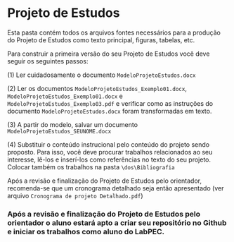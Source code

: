 # Projeto de Estudos

Esta pasta contém todos os arquivos fontes necessários para a produção do Projeto de Estudos como texto principal, figuras, tabelas, etc.

Para construir a primeira versão do seu Projeto de Estudos você deve seguir os seguintes passos:

(1) Ler cuidadosamente o documento `ModeloProjetoEstudos.docx`

(2) Ler os documentos `ModeloProjetoEstudos_Exemplo01.docx`, `ModeloProjetoEstudos_Exemplo01.docx` e `ModeloProjetoEstudos_Exemplo03.pdf` e verificar como as instruções do documento `ModeloProjetoEstudos.docx` foram transformadas em texto.

(3) A partir do modelo, salvar um documento `ModeloProjetoEstudos_SEUNOME.docx`

(4) Substituir o conteúdo instrucional pelo conteúdo do projeto sendo proposto. Para isso, você deve procurar trabalhos relacionados ao seu interesse, lê-los e inserí-los como referências no texto do seu projeto. Colocar também os trabalhos na pasta `\dos\Bibliografia`

Após a revisão e finalização do Projeto de Estudos pelo orientador, recomenda-se que um cronograma detalhado seja então apresentado (ver arquivo `Cronograma de projeto Detalhado.pdf`)

### Após a revisão e finalização do Projeto de Estudos pelo orientador o aluno estará apto a criar seu repositório no Github e iniciar os trabalhos como aluno do LabPEC.



